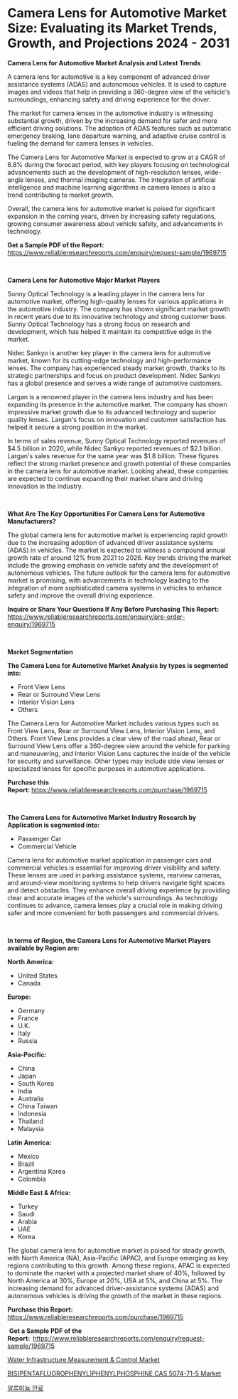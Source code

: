 <p><h1>Camera Lens for Automotive Market Size: Evaluating its Market Trends, Growth, and Projections 2024 - 2031</h1></p><p><strong>Camera Lens for Automotive Market Analysis and Latest Trends</strong></p>
<p><p>A camera lens for automotive is a key component of advanced driver assistance systems (ADAS) and autonomous vehicles. It is used to capture images and videos that help in providing a 360-degree view of the vehicle's surroundings, enhancing safety and driving experience for the driver.</p><p>The market for camera lenses in the automotive industry is witnessing substantial growth, driven by the increasing demand for safer and more efficient driving solutions. The adoption of ADAS features such as automatic emergency braking, lane departure warning, and adaptive cruise control is fueling the demand for camera lenses in vehicles.</p><p>The Camera Lens for Automotive Market is expected to grow at a CAGR of 6.8% during the forecast period, with key players focusing on technological advancements such as the development of high-resolution lenses, wide-angle lenses, and thermal imaging cameras. The integration of artificial intelligence and machine learning algorithms in camera lenses is also a trend contributing to market growth.</p><p>Overall, the camera lens for automotive market is poised for significant expansion in the coming years, driven by increasing safety regulations, growing consumer awareness about vehicle safety, and advancements in technology.</p></p>
<p><strong>Get a Sample PDF of the Report:&nbsp;</strong> <a href="https://www.reliableresearchreports.com/enquiry/request-sample/1969715">https://www.reliableresearchreports.com/enquiry/request-sample/1969715</a></p>
<p>&nbsp;</p>
<p><strong>Camera Lens for Automotive Major Market Players</strong></p>
<p><p>Sunny Optical Technology is a leading player in the camera lens for automotive market, offering high-quality lenses for various applications in the automotive industry. The company has shown significant market growth in recent years due to its innovative technology and strong customer base. Sunny Optical Technology has a strong focus on research and development, which has helped it maintain its competitive edge in the market.</p><p>Nidec Sankyo is another key player in the camera lens for automotive market, known for its cutting-edge technology and high-performance lenses. The company has experienced steady market growth, thanks to its strategic partnerships and focus on product development. Nidec Sankyo has a global presence and serves a wide range of automotive customers.</p><p>Largan is a renowned player in the camera lens industry and has been expanding its presence in the automotive market. The company has shown impressive market growth due to its advanced technology and superior quality lenses. Largan's focus on innovation and customer satisfaction has helped it secure a strong position in the market.</p><p>In terms of sales revenue, Sunny Optical Technology reported revenues of $4.5 billion in 2020, while Nidec Sankyo reported revenues of $2.1 billion. Largan's sales revenue for the same year was $1.8 billion. These figures reflect the strong market presence and growth potential of these companies in the camera lens for automotive market. Looking ahead, these companies are expected to continue expanding their market share and driving innovation in the industry.</p></p>
<p>&nbsp;</p>
<p><strong>What Are The Key Opportunities For Camera Lens for Automotive Manufacturers?</strong></p>
<p><p>The global camera lens for automotive market is experiencing rapid growth due to the increasing adoption of advanced driver assistance systems (ADAS) in vehicles. The market is expected to witness a compound annual growth rate of around 12% from 2021 to 2026. Key trends driving the market include the growing emphasis on vehicle safety and the development of autonomous vehicles. The future outlook for the camera lens for automotive market is promising, with advancements in technology leading to the integration of more sophisticated camera systems in vehicles to enhance safety and improve the overall driving experience.</p></p>
<p><strong>Inquire or Share Your Questions If Any Before Purchasing This Report:</strong> <a href="https://www.reliableresearchreports.com/enquiry/pre-order-enquiry/1969715">https://www.reliableresearchreports.com/enquiry/pre-order-enquiry/1969715</a></p>
<p>&nbsp;</p>
<p><strong>Market Segmentation</strong></p>
<p><strong>The Camera Lens for Automotive Market Analysis by types is segmented into:</strong></p>
<p><ul><li>Front View Lens</li><li>Rear or Surround View Lens</li><li>Interior Vision Lens</li><li>Others</li></ul></p>
<p><p>The Camera Lens for Automotive Market includes various types such as Front View Lens, Rear or Surround View Lens, Interior Vision Lens, and Others. Front View Lens provides a clear view of the road ahead, Rear or Surround View Lens offer a 360-degree view around the vehicle for parking and maneuvering, and Interior Vision Lens captures the inside of the vehicle for security and surveillance. Other types may include side view lenses or specialized lenses for specific purposes in automotive applications.</p></p>
<p><strong>Purchase this Report:&nbsp;</strong><a href="https://www.reliableresearchreports.com/purchase/1969715">https://www.reliableresearchreports.com/purchase/1969715</a></p>
<p>&nbsp;</p>
<p><strong>The Camera Lens for Automotive Market Industry Research by Application is segmented into:</strong></p>
<p><ul><li>Passenger Car</li><li>Commercial Vehicle</li></ul></p>
<p><p>Camera lens for automotive market application in passenger cars and commercial vehicles is essential for improving driver visibility and safety. These lenses are used in parking assistance systems, rearview cameras, and around-view monitoring systems to help drivers navigate tight spaces and detect obstacles. They enhance overall driving experience by providing clear and accurate images of the vehicle's surroundings. As technology continues to advance, camera lenses play a crucial role in making driving safer and more convenient for both passengers and commercial drivers.</p></p>
<p>&nbsp;</p>
<p><strong>In terms of Region, the Camera Lens for Automotive Market Players available by Region are:</strong></p>
<p>
    <p> <strong> North America: </strong>
        <ul>
            <li>United States</li>
            <li>Canada</li>
        </ul>
        </p> 
    <p> <strong> Europe: </strong>
        <ul>
            <li>Germany</li>
            <li>France</li>
            <li>U.K.</li>
            <li>Italy</li>
            <li>Russia</li>
        </ul>
        </p> 
    <p> <strong> Asia-Pacific: </strong>
        <ul>
            <li>China</li>
            <li>Japan</li>
            <li>South Korea</li>
            <li>India</li>
            <li>Australia</li>
            <li>China Taiwan</li>
            <li>Indonesia</li>
            <li>Thailand</li>
            <li>Malaysia</li>
        </ul>
        </p> 
    <p> <strong> Latin America: </strong>
        <ul>
            <li>Mexico</li>
            <li>Brazil</li>
            <li>Argentina Korea</li>
            <li>Colombia</li>
        </ul>
        </p> 
    <p> <strong> Middle East & Africa: </strong>
        <ul>
            <li>Turkey</li>
            <li>Saudi</li>
            <li>Arabia</li>
            <li>UAE</li>
            <li>Korea</li>
        </ul>
    </p>
    </p>
<p><p>The global camera lens for automotive market is poised for steady growth, with North America (NA), Asia-Pacific (APAC), and Europe emerging as key regions contributing to this growth. Among these regions, APAC is expected to dominate the market with a projected market share of 40%, followed by North America at 30%, Europe at 20%, USA at 5%, and China at 5%. The increasing demand for advanced driver-assistance systems (ADAS) and autonomous vehicles is driving the growth of the market in these regions.</p></p>
<p><strong>Purchase this Report: </strong><a href="https://www.reliableresearchreports.com/purchase/1969715">https://www.reliableresearchreports.com/purchase/1969715</a></p>
<p>&nbsp;<strong>Get a Sample PDF of the Report:&nbsp;&nbsp;</strong><a href="https://www.reliableresearchreports.com/enquiry/request-sample/1969715">https://www.reliableresearchreports.com/enquiry/request-sample/1969715</a></p>
<p><strong></strong></p>
<p><p><a href="https://view.publitas.com/reportprime-1/water-infrastructure-measurement-control-market-size-evaluating-its-market-trends-growth-and-projections-2023-2030/">Water Infrastructure Measurement & Control Market</a></p><p><a href="https://view.publitas.com/reportprime-1/bis-pentafluorophenyl-phenylphosphine-cas-5074-71-5-market-offer-valuable-insights-into-market-size-market-share-market-trends-and-projections-spanning-from-2023-to-2030/">BIS(PENTAFLUOROPHENYL)PHENYLPHOSPHINE CAS 5074-71-5 Market</a></p><p><a href="https://github.com/khytkeqagplkzqvh/Market-Research-Report-List-1/blob/main/6572044189069.md">알루미늄 안료</a></p></p>